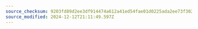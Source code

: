 ```yaml
---
source_checksum: 9203fd89d2ee3df914474a612a41ed54fae01d0225ada2ee73f302d78c13e53d
source_modified: 2024-12-12T21:11:49.597Z
---
```


